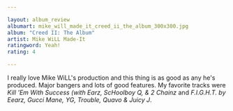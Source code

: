 ```yaml
---

layout: album_review
albumart: mike_will_made_it_creed_ii_the_album_300x300.jpg
album: "Creed II: The Album"
artist: Mike WiLL Made-It
ratingword: Yeah!
rating: 4

---
```


I really love Mike WiLL's production and this thing is as good as any he's produced. Major bangers and lots of good features. My favorite tracks were *Kill 'Em With Success (with Earz, ScHoolboy Q, &amp; 2 Chainz* and *F.I.G.H.T. by Eearz, Gucci Mane, YG, Trouble, Quavo & Juicy J*.
